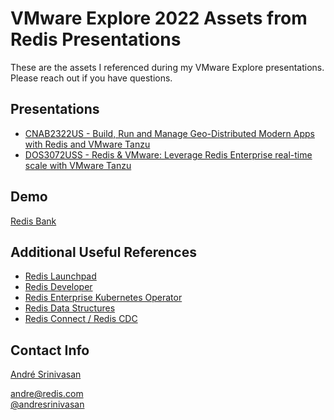# VMware Explore 2022 Assets from Redis Presentations

These are the assets I referenced during my VMware Explore presentations. Please reach out if you have questions.

## Presentations

* [CNAB2322US - Build, Run and Manage Geo-Distributed Modern Apps with Redis and VMware Tanzu](./CNAB2322US_Srinivasan_FINAL_0722.pdf)
* [DOS3072USS - Redis & VMware: Leverage Redis Enterprise real-time scale with VMware Tanzu](./20220729-1%20Redis%20Sponsor%20Session%20VMware%20Explore.pdf)

## Demo

[Redis Bank](https://github.com/andresrinivasan/redisbank/)

## Additional Useful References

* [Redis Launchpad](https://launchpad.redis.com/)
* [Redis Developer](https://developer.redis.com/)
* [Redis Enterprise Kubernetes Operator](https://github.com/RedisLabs/redis-enterprise-k8s-docs)
* [Redis Data Structures](https://redis.io/topics/data-types-intro)
* [Redis Connect / Redis CDC](https://github.com/RedisLabs-Field-Engineering/RedisCDC)

## Contact Info

[André Srinivasan](https://linkedin.com/in/andresrinivasan)

[andre@redis.com](mailto:andre@redis.com)<br>
[@andresrinivasan](https://twitter.com/andresrinivasan)
